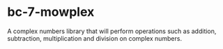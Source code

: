 # bc-7-mowplex
A complex numbers library that will perform operations such as addition, subtraction, multiplication and division on complex numbers.
